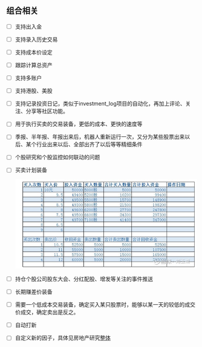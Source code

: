 

## 组合相关

- [ ] 支持出入金

- [ ] 支持录入历史交易

- [ ] 支持成本价设定

- [ ] 跟踪计算总资产

- [ ] 支持多账户

- [ ] 支持港股、美股

- [ ] 支持记录投资日记，类似于investment_log项目的自动化，再加上评论、关注、分享等社区功能。

- [ ] 用于执行买卖的交易装备，更低的成本、更快的速度等

- [ ] 季报、半年报、年报出来后，机器人重新运行一次，又分为某些股票出来以后、某个行业出来以后、全部出齐了以后等等精细条件

- [ ] 个股研究和个股监控如何联动的问题

- [ ] 买卖计划装备

  ![image-20201130171225257](images/image-20201130171225257-6727566.png)

- [ ] 持仓个股公司股东大会、分红配股、增发等关注的事件推送

- [ ] 长期赚差价装备

- [ ] 需要一个低成本交易装备，确定买入某只股票时，能够以某一天的较低的成交价成交，确定卖出是反之。

- [ ] 自动打新

- [ ] 自定义新的因子，具体见房地产研究[整体](投资笔记/行业追踪/房地产/整体.md)


